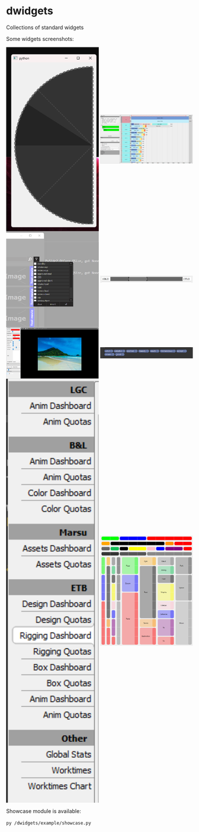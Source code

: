 # dwidgets
Collections of standard widgets

Some widgets screenshots:

<img  src="https://github.com/DreamWall-Animation/dwidgets/blob/main/screenshots/AzimuthWidget.png"  alt="drawing"  align="center"  width="250"/>
<img  src="https://github.com/DreamWall-Animation/dwidgets/blob/main/screenshots/CharWidget.png"  alt="drawing"  align="center"  width="250"/>
<img  src="https://github.com/DreamWall-Animation/dwidgets/blob/main/screenshots/PopupChecklistButton.png"  alt="drawing"  align="center"  width="250"/>
<img  src="https://github.com/DreamWall-Animation/dwidgets/blob/main/screenshots/RangeSlider.png"  alt="drawing"  align="center"  width="250"/>
<img  src="https://github.com/DreamWall-Animation/dwidgets/blob/main/screenshots/RetakeCanvas.png"  alt="drawing"  align="center"  width="250"/>
<img  src="https://github.com/DreamWall-Animation/dwidgets/blob/main/screenshots/TagView.png"  alt="drawing"  align="center"  width="250"/>
<img  src="https://github.com/DreamWall-Animation/dwidgets/blob/main/screenshots/VerticalTabBar.png"  alt="drawing"  align="center"  width="250"/>
<img  src="https://github.com/DreamWall-Animation/dwidgets/blob/main/screenshots/WeightSlider.png"  alt="drawing"  align="center"  width="250"/>


Showcase module is available:

`py /dwidgets/example/showcase.py`